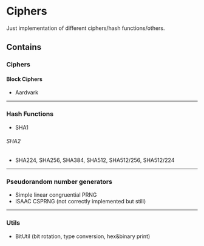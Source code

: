 # Ciphers

Just implementation of different ciphers/hash functions/others.

## Contains 
### Ciphers
#### Block Ciphers
* Aardvark
***
### Hash Functions
* SHA1
###### SHA2
* SHA224, SHA256, SHA384, SHA512, SHA512/256, SHA512/224
***
### Pseudorandom number generators
* Simple linear congruential PRNG
* ISAAC CSPRNG (not correctly implemented but still)
***

### Utils
* BitUtil (bit rotation, type conversion, hex&binary print)
